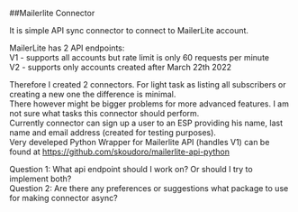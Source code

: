 ##Mailerlite Connector

It is simple API sync connector to connect to MailerLite account.

MailerLite has 2 API endpoints:  
V1 - supports all accounts but rate limit is only 60 requests per minute  
V2 - supports only accounts created after March 22th 2022

Therefore I created 2 connectors. For light task as listing all subscribers or creating a new one the difference is minimal.  
There however might be bigger problems for more advanced features. I am not sure what tasks this connector should perform.  
Currently connector can sign up a user to an ESP providing his name, last name and email address (created for testing purposes).  
Very develeped Python Wrapper for Mailerlite API (handles V1) can be found at https://github.com/skoudoro/mailerlite-api-python

Question 1: What api endpoint should I work on? Or should I try to implement both?  
Question 2: Are there any preferences or suggestions what package to use for making connector async?
